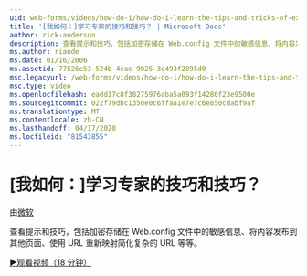 ```yaml
---
uid: web-forms/videos/how-do-i/how-do-i-learn-the-tips-and-tricks-of-experts
title: '[我如何：]学习专家的技巧和技巧？ | Microsoft Docs'
author: rick-anderson
description: 查看提示和技巧，包括加密存储在 Web.config 文件中的敏感信息、将内容发布到其他页面、简化复杂的 URL...
ms.author: riande
ms.date: 01/16/2006
ms.assetid: 77526e53-524b-4cae-9025-3e493f2895d0
msc.legacyurl: /web-forms/videos/how-do-i/how-do-i-learn-the-tips-and-tricks-of-experts
msc.type: video
ms.openlocfilehash: eadd17c8f38275976aba5a093f14280f23e9500e
ms.sourcegitcommit: 022f79dbc1350e0c6ffaa1e7e7c6e850cdabf9af
ms.translationtype: MT
ms.contentlocale: zh-CN
ms.lasthandoff: 04/17/2020
ms.locfileid: "81543855"
---
```

# <a name="how-do-i-learn-the-tips-and-tricks-of-experts"></a>[我如何：]学习专家的技巧和技巧？

由[微软](https://github.com/microsoft)

查看提示和技巧，包括加密存储在 Web.config 文件中的敏感信息、将内容发布到其他页面、使用 URL 重新映射简化复杂的 URL 等等。

[&#9654;观看视频（18 分钟）](https://channel9.msdn.com/Blogs/ASP-NET-Site-Videos/how-do-i-learn-the-tips-and-tricks-of-experts)
